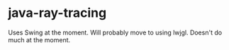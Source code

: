 # java-ray-tracing
Uses Swing at the moment. Will probably move to using lwjgl.
Doesn't do much at the moment.
